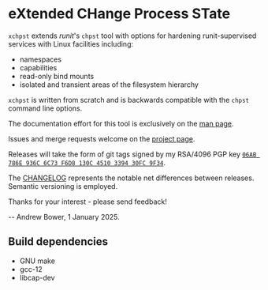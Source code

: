 # eXtended CHange Process STate

`xchpst` extends _runit_'s `chpst` tool with options for hardening runit-supervised services with Linux facilities including:

- namespaces
- capabilities
- read-only bind mounts
- isolated and transient areas of the filesystem hierarchy

`xchpst` is written from scratch and is backwards compatible with the `chpst` command line options.

The documentation effort for this tool is exclusively on the [man page](xchpst.8).

Issues and merge requests welcome on the [project page](https://gitlab.com/abower/xchpst).

Releases will take the form of git tags signed by my RSA/4096 PGP key [`06AB 786E 936C 6C73 F6D8 130C 4510 3394 30FC 9F34`](https://sw.cdefg.uk/xchpst/xchpst-signing-keys.gpg).

The [CHANGELOG](CHANGELOG) represents the notable net differences between releases. Semantic versioning is employed.

Thanks for your interest - please send feedback!

-- Andrew Bower, 1 January 2025.

## Build dependencies

* GNU make
* gcc-12
* libcap-dev
